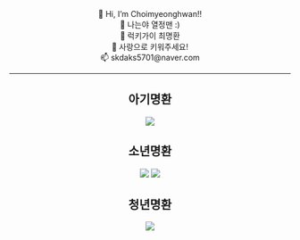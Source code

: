  <div align=center>
 👋 Hi, I’m Choimyeonghwan!!<br>
 👀 나는야 열정맨 :)<br>
 🌱 럭키가이 최명환<br>
 💞️ 사랑으로 키워주세요!<br>
 📫 skdaks5701@naver.com<br>
</div>
<hr>
<div align=center>
<h2>아기명환</h2>
<img src="https://img.shields.io/badge/SpringBoot-6DB33F?style=for-the-badge&logo=SpringBoot&logoColor=white"> 
 </div>
 <div align=center>
 <h2>소년명환</h2>
 <img src="https://img.shields.io/badge/Python-3776AB?style=for-the-badge&logo=Python&logoColor=white">
 <img src="https://img.shields.io/badge/JavaScript-F7DF1E?style=for-the-badge&logo=JavaScript&logoColor=white">
 </div>
 <div align=center>
  <h2>청년명환</h2><img src="https://img.shields.io/badge/Django-092E20?style=for-the-badge&logo=Django&logoColor=white"> 
 </div>
<div>
</div>



